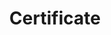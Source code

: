 ---
title: "Certificate"
layout: category-certificate
permalink: /certificate/
author_profile: false
---